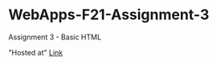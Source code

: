 # WebApps-F21-Assignment-3
Assignment 3 - Basic HTML

"Hosted at" [Link](file:///C:/Users/S545513/Documents/webapps-repos/webapps-f21-assignment-3-akhilyarlagadda9/index.html)